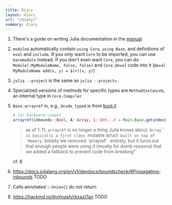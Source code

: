 ```yaml
---
title: Diary
layout: diary
url: "/diary/"
summary: diary
---
```


1. There's a guide on writing Julia documentation in the [manual](https://docs.julialang.org/en/v1/manual/documentation/#Writing-Documentation)
2. `module`s automatically contain `using Core`, `using Base`, and definitions of `eval` and `include`. If you only want `Core` to be imported, you can use `baremodule` instead. If you don't even want `Core`, you can do `Module(:MyModuleName, false, false)` and `Core.@eval` code into it (`@eval MyModuleName add(x, y) = $(+)(x, y)`)
3. `julia --project` is the same as `julia --project=.`
4. Specialized versions of methods for specific types are `MethodInstance`s, an internal type in `Core.Compiler`
5. `Base.arrayref` in, e.g., `@code_typed` is from [boot.jl](https://github.com/JuliaLang/julia/blob/e8f89682d7b434f1159626a213756b3691f48d03/base/boot.jl#L962)
    ```julia
    # for backward compat
    arrayref(inbounds::Bool, A::Array, i::Int...) = Main.Base.getindex(A, i...)
    ```

    > as of 1..11, `arrayref` is no longer a thing Julia knows about. `Array`` is basically a first class `mutable struct`` built on top of `Memory``. Initially we removed `arrayref`` entirely, but it turns out that enough people were using it (mostly for dumb reasons) that we added a fallback to prevent code from breaking"

    cf. 8
6. https://docs.julialang.org/en/v1/devdocs/boundscheck/#Propagating-inbounds TODO
7. Calls annotated `::Union{}` do not return
8. https://hackmd.io/@vtjnash/rkzazi7an TODO
